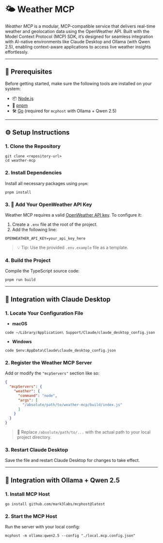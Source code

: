 # 🌤️ Weather MCP

*Weather MCP* is a modular, MCP-compatible service that delivers real-time weather and geolocation data using the OpenWeather API. Built with the Model Context Protocol (MCP) SDK, it’s designed for seamless integration with AI-native environments like Claude Desktop and Ollama (with Qwen 2.5), enabling context-aware applications to access live weather insights effortlessly.

---

## 🚀 Prerequisites

Before getting started, make sure the following tools are installed on your system:

- 📦 [Node.js](https://nodejs.org/)
- 🔁 [pnpm](https://pnpm.io/)
- 🛠️ [Go](https://go.dev/) (required for `mcphost` with Ollama + Qwen 2.5)

---

## ⚙️ Setup Instructions

### 1. Clone the Repository

```
git clone <repository-url>
cd weather-mcp
```

### 2. Install Dependencies

Install all necessary packages using `pnpm`:

```
pnpm install
```

### 3. 🔐 Add Your OpenWeather API Key

Weather MCP requires a valid [OpenWeather API key](https://openweathermap.org/api). To configure it:

1. Create a `.env` file at the root of the project.
2. Add the following line:

```
OPENWEATHER_API_KEY=your_api_key_here
```

> 💡 Tip: Use the provided `.env.example` file as a template.

### 4. Build the Project

Compile the TypeScript source code:

```
pnpm run build
```

---

## 🧠 Integration with Claude Desktop

### 1. Locate Your Configuration File

- **macOS**

```
code ~/Library/Application\ Support/Claude/claude_desktop_config.json
```

- **Windows**

```
code $env:AppData\Claude\claude_desktop_config.json
```

### 2. Register the Weather MCP Server

Add or modify the `"mcpServers"` section like so:

```json
{
  "mcpServers": {
    "weather": {
      "command": "node",
      "args": [
        "/absolute/path/to/weather-mcp/build/index.js"
      ]
    }
  }
}
```

> 📁 Replace `/absolute/path/to/...` with the actual path to your local project directory.

### 3. Restart Claude Desktop

Save the file and restart Claude Desktop for changes to take effect.

---

## 🤖 Integration with Ollama + Qwen 2.5

### 1. Install MCP Host

```
go install github.com/mark3labs/mcphost@latest
```

### 2. Start the MCP Host

Run the server with your local config:

```
mcphost -m ollama:qwen2.5 --config "./local.mcp.config.json"
```
